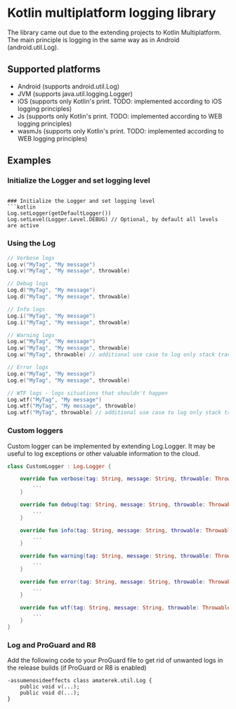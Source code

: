 # Kotlin multiplatform logging library
The library came out due to the extending projects to Kotlin Multiplatform.
The main principle is logging in the same way as in Android (android.util.Log).

## Supported platforms
* Android (supports android.util.Log)
* JVM (supports java.util.logging.Logger)
* iOS (supports only Kotlin's print. TODO: implemented according to iOS logging principles)
* Js (supports only Kotlin's print. TODO: implemented according to WEB logging principles)
* wasmJs (supports only Kotlin's print. TODO: implemented according to WEB logging principles)

## Examples

### Initialize the Logger and set logging level
```

### Initialize the Logger and set logging level
```kotlin
Log.setLogger(getDefaultLogger())
Log.setLevel(Logger.Level.DEBUG) // Optional, by default all levels are active
```

### Using the Log
```kotlin
// Verbose logs
Log.v("MyTag", "My message")
Log.v("MyTag", "My message", throwable)

// Debug logs
Log.d("MyTag", "My message")
Log.d("MyTag", "My message", throwable)

// Info logs
Log.i("MyTag", "My message")
Log.i("MyTag", "My message", throwable)

// Warning logs
Log.w("MyTag", "My message")
Log.w("MyTag", "My message", throwable)
Log.w("MyTag", throwable) // additional use case to log only stack trace

// Error logs
Log.e("MyTag", "My message")
Log.e("MyTag", "My message", throwable)

// WTF logs - logs situations that shouldn't happen
Log.wtf("MyTag", "My message")
Log.wtf("MyTag", "My message", throwable)
Log.wtf("MyTag", throwable) // additional use case to log only stack trace
```

### Custom loggers
Custom logger can be implemented by extending Log.Logger. It may be useful to log exceptions or other valuable information to the cloud.
```kotlin
class CustomLogger : Log.Logger {

    override fun verbose(tag: String, message: String, throwable: Throwable?) {
        ...
    }

    override fun debug(tag: String, message: String, throwable: Throwable?) {
        ...
    }

    override fun info(tag: String, message: String, throwable: Throwable?) {
        ...
    }

    override fun warning(tag: String, message: String, throwable: Throwable?) {
        ...
    }

    override fun error(tag: String, message: String, throwable: Throwable?) {
        ...
    }

    override fun wtf(tag: String, message: String, throwable: Throwable?) {
        ...
    }
}
```

### Log and ProGuard and R8
Add the following code to your ProGuard file to get rid of unwanted logs in the release builds (if ProGuard or R8 is enabled)
```
-assumenosideeffects class amaterek.util.Log {
    public void v(...);
    public void d(...);
}
```
